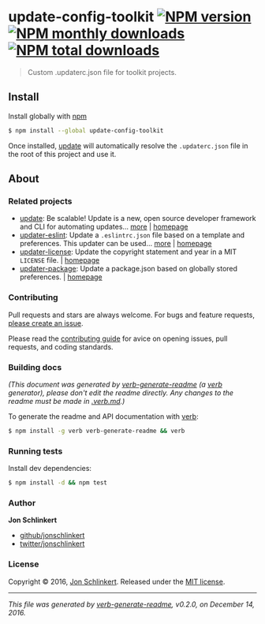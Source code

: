 # update-config-toolkit [![NPM version](https://img.shields.io/npm/v/update-config-toolkit.svg?style=flat)](https://www.npmjs.com/package/update-config-toolkit) [![NPM monthly downloads](https://img.shields.io/npm/dm/update-config-toolkit.svg?style=flat)](https://npmjs.org/package/update-config-toolkit)  [![NPM total downloads](https://img.shields.io/npm/dt/update-config-toolkit.svg?style=flat)](https://npmjs.org/package/update-config-toolkit)

> Custom .updaterc.json file for toolkit projects.

## Install

Install globally with [npm](https://www.npmjs.com/)

```sh
$ npm install --global update-config-toolkit
```

Once installed, [update](https://github.com/update/update) will automatically resolve the `.updaterc.json` file in the root of this project and use it.

## About

### Related projects

* [update](https://www.npmjs.com/package/update): Be scalable! Update is a new, open source developer framework and CLI for automating updates… [more](https://github.com/update/update) | [homepage](https://github.com/update/update "Be scalable! Update is a new, open source developer framework and CLI for automating updates of any kind in code projects.")
* [updater-eslint](https://www.npmjs.com/package/updater-eslint): Update a `.eslintrc.json` file based on a template and preferences. This updater can be used… [more](https://github.com/update/updater-eslint) | [homepage](https://github.com/update/updater-eslint "Update a `.eslintrc.json` file based on a template and preferences. This updater can be used from the command line when installed globally, or as a plugin in other updaters.")
* [updater-license](https://www.npmjs.com/package/updater-license): Update the copyright statement and year in a MIT `LICENSE` file. | [homepage](https://github.com/update/updater-license "Update the copyright statement and year in a MIT `LICENSE` file.")
* [updater-package](https://www.npmjs.com/package/updater-package): Update a package.json based on globally stored preferences. | [homepage](https://github.com/update/updater-package "Update a package.json based on globally stored preferences.")

### Contributing

Pull requests and stars are always welcome. For bugs and feature requests, [please create an issue](../../issues/new).

Please read the [contributing guide](.github/contributing.md) for avice on opening issues, pull requests, and coding standards.

### Building docs

_(This document was generated by [verb-generate-readme](https://github.com/verbose/verb-generate-readme) (a [verb](https://github.com/verbose/verb) generator), please don't edit the readme directly. Any changes to the readme must be made in [.verb.md](.verb.md).)_

To generate the readme and API documentation with [verb](https://github.com/verbose/verb):

```sh
$ npm install -g verb verb-generate-readme && verb
```

### Running tests

Install dev dependencies:

```sh
$ npm install -d && npm test
```

### Author

**Jon Schlinkert**

* [github/jonschlinkert](https://github.com/jonschlinkert)
* [twitter/jonschlinkert](http://twitter.com/jonschlinkert)

### License

Copyright © 2016, [Jon Schlinkert](https://github.com/jonschlinkert).
Released under the [MIT license](https://github.com/jonschlinkert/update-config-toolkit/blob/master/LICENSE).

***

_This file was generated by [verb-generate-readme](https://github.com/verbose/verb-generate-readme), v0.2.0, on December 14, 2016._